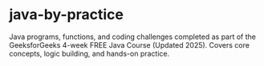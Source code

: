 # java-by-practice
Java programs, functions, and coding challenges completed as part of the GeeksforGeeks 4-week FREE Java Course (Updated 2025). Covers core concepts, logic building, and hands-on practice.
